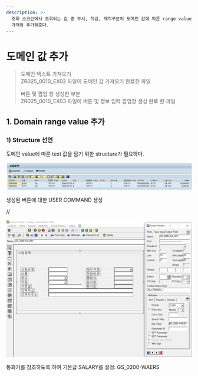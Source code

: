 ```yaml
---
description: >-
  조회 스크린에서 조회되는 값 중 부서, 직급, 재직구분의 도메인 값에 따른 range value 즉, 실제 의미하는 도메인 텍스트 데이터를
  가져와 추가해준다.
---
```


# 도메인 값 추가

> 도메인 텍스트 가져오기  
> ZR025\_0010\_EX02 파일이 도메인 값 가져오기 완료한 파일 
>
> 버튼 및 팝업 창 생성한 부분  
> ZR025\_0010\_EX03 파일이 버튼 및 정보 입력 팝업창 생성 완료 한 파일



## 1. Domain range value 추가

### 1\) Structure 선언

도메인 value에 따른 text 값을 담기 위한 structure가 필요하다. 









![](../../.gitbook/assets/image%20%28194%29.png)

생성된 버튼에 대한 USER COMMAND 생성

//



![](../../.gitbook/assets/image%20%28178%29.png)

통화키를 참조하도록 하여 기본급 SALARY를 설정: GS\_0200-WAERS

